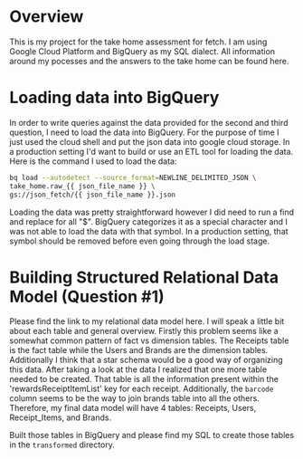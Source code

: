 # Overview

This is my project for the take home assessment for fetch. I am using Google Cloud Platform and BigQuery as my SQL dialect. All information around my pocesses and the answers to the take home can be found here.

# Loading data into BigQuery

In order to write queries against the data provided for the second and third question, I need to load the data into BigQuery. For the purpose of time I just used the cloud shell and put the json data into google cloud storage. In a production setting I'd want to build or use an ETL tool for loading the data. Here is the command I used to load the data:

```bash
bq load --autodetect --source_format=NEWLINE_DELIMITED_JSON \
take_home.raw_{{ json_file_name }} \
gs://json_fetch/{{ json_file_name }}.json
```

Loading the data was pretty straightforward however I did need to run a find and replace for all "$". BigQuery categorizes it as a special character and I was not able to load the data with that symbol. In a production setting, that symbol should be removed before even going through the load stage.

# Building Structured Relational Data Model (Question #1)

Please find the link to my relational data model here. I will speak a little bit about each table and general overview. Firstly this problem seems like a somewhat common pattern of fact vs dimension tables. The Receipts table is the fact table while the Users and Brands are the dimension tables. Additionally I think that a star schema would be a good way of organizing this data. After taking a look at the data I realized that one more table needed to be created. That table is all the information present within the 'rewardsReceiptItemList' key for each receipt. Additionally, the `barcode` column seems to be the way to join brands table into all the others. Therefore, my final data model will have 4 tables: Receipts, Users, Receipt_Items, and Brands.

Built those tables in BigQuery and please find my SQL to create those tables in the `transformed` directory.

